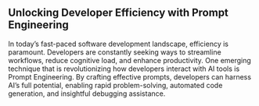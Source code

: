 ## Unlocking Developer Efficiency with Prompt Engineering
In today’s fast-paced software development landscape, efficiency is paramount. 
Developers are constantly seeking ways to streamline workflows, reduce cognitive load, and enhance productivity. 
One emerging technique that is revolutionizing how developers interact with AI tools is Prompt Engineering. 
By crafting effective prompts, developers can harness AI’s full potential, enabling rapid problem-solving, automated code generation, and insightful debugging assistance.
